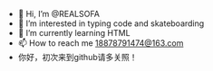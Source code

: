 - 👋 Hi, I’m @REALSOFA
- 👀 I’m interested in typing code and skateboarding
- 🌱 I’m currently learning HTML
- 📫 How to reach me 18878791474@163.com
- 你好，初次来到github请多关照！
